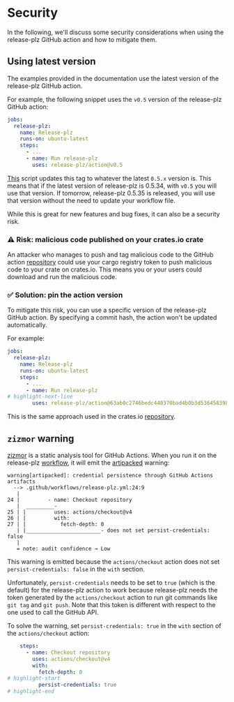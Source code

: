 # Security

In the following, we'll discuss some security considerations when using the release-plz GitHub
action and how to mitigate them.

## Using latest version

The examples provided in the documentation use the latest version of the release-plz GitHub action.

For example, the following snippet uses the `v0.5` version of the release-plz GitHub action:

```yaml
jobs:
  release-plz:
    name: Release-plz
    runs-on: ubuntu-latest
    steps:
      - ...
      - name: Run release-plz
        uses: release-plz/action@v0.5
```

[This](https://github.com/release-plz/action/blob/main/.github/workflows/update_main_version.yml)
script updates this tag to whatever the latest `0.5.x` version is.
This means that if the latest version of release-plz is 0.5.34, with `v0.5` you will use that version.
If tomorrow, release-plz 0.5.35 is released, you will use that version without the
need to update your workflow file.

While this is great for new features and bug fixes, it can also be a security risk.

### ⚠️ Risk: malicious code published on your crates.io crate

An attacker who manages to push and tag malicious code to the GitHub action
[repository](https://github.com/release-plz/action)
could use your cargo registry token to push malicious code to
your crate on crates.io.
This means you or your users could download and run the malicious code.

### ✅ Solution: pin the action version

To mitigate this risk, you can use a specific version of the release-plz GitHub action.
By specifying a commit hash, the action won't be updated automatically.

For example:

```yaml
jobs:
  release-plz:
    name: Release-plz
    runs-on: ubuntu-latest
    steps:
      - ...
      - name: Run release-plz
# highlight-next-line
        uses: release-plz/action@63ab0c2746bedc448370bad4b0b3d536458398b0 # v0.5.50

```

This is the same approach used in the crates.io
[repository](https://github.com/rust-lang/crates.io/blob/7e52e11c5ddeb33db70f0000bbcdfb01e9b43b0d/.github/workflows/ci.yml#L30C32-L31C1).

## `zizmor` warning

[zizmor](https://github.com/woodruffw/zizmor) is a static analysis tool for GitHub Actions.
When you run it on the release-plz [workflow](./quickstart.md#3-setup-the-workflow), it will
emit the [artipacked](https://woodruffw.github.io/zizmor/audits/#artipacked) warning:

```text
warning[artipacked]: credential persistence through GitHub Actions artifacts
  --> .github/workflows/release-plz.yml:24:9
   |
24 |         - name: Checkout repository
   |  _________-
25 | |         uses: actions/checkout@v4
26 | |         with:
27 | |           fetch-depth: 0
   | |________________________- does not set persist-credentials: false
   |
   = note: audit confidence → Low
```

This warning is emitted because the `actions/checkout` action does not set
`persist-credentials: false` in the `with` section.

Unfortunately, `persist-credentials` needs to be set to `true` (which is the default)
for the release-plz action to work because release-plz needs the token generated
by the `actions/checkout` action to run git commands like `git tag` and `git push`.
Note that this token is different with respect to the one used to call the
GitHub API.

To solve the warning, set `persist-credentials: true` in the `with` section
of the `actions/checkout` action:

```yaml
    steps:
      - name: Checkout repository
        uses: actions/checkout@v4
        with:
          fetch-depth: 0
# highlight-start
          persist-credentials: true
# highlight-end
```

